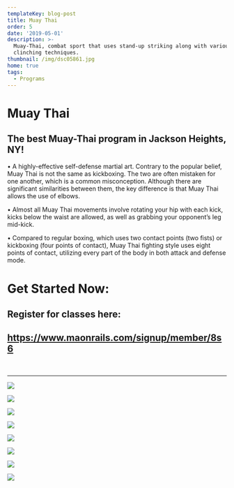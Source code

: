 ```yaml
---
templateKey: blog-post
title: Muay Thai
order: 5
date: '2019-05-01'
description: >-
  Muay-Thai, combat sport that uses stand-up striking along with various
  clinching techniques.
thumbnail: /img/dsc05861.jpg
home: true
tags:
  - Programs
---
```

# Muay Thai

## The best Muay-Thai program in Jackson Heights, NY!

• A highly-effective self-defense martial art. Contrary to the popular belief, Muay Thai is not the same as kickboxing. The two are often mistaken for one another, which is a common misconception. Although there are significant similarities between them, the key difference is that Muay Thai allows the use of elbows.

• Almost all Muay Thai movements involve rotating your hip with each kick, kicks below the waist are allowed, as well as grabbing your opponent’s leg mid-kick.

• Compared to regular boxing, which uses two contact points (two fists) or kickboxing (four points of contact), Muay Thai fighting style uses eight points of contact, utilizing every part of the body in both attack and defense mode.

# Get Started Now:

## Register for classes here:

## <https://www.maonrails.com/signup/member/8s6>

<br>

- - -

![](/img/dsc07111.jpg)

![](/img/dsc05895.jpg)

![](/img/dsc07751.jpg)

![](/img/dsc03849.jpg)

![](/img/dsc05957.jpg)

![](/img/dsc0771.jpg)

![](/img/dsc03804.jpg)

![](/img/dsc06000.jpg)
